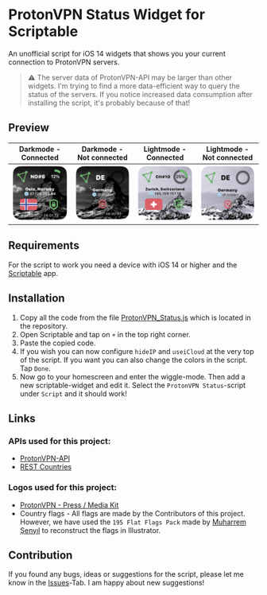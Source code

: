 # ProtonVPN Status Widget for Scriptable

An unofficial script for iOS 14 widgets that shows you your current connection to ProtonVPN servers.

> ⚠ The server data of ProtonVPN-API may be larger than other widgets. I'm trying to find a more data-efficient way to query the status of the servers. If you notice increased data consumption after installing the script, it's probably because of that!



## Preview

Darkmode - Connected | Darkmode - Not connected | Lightmode - Connected | Lightmode - Not connected
------------ | ------------- | ------------- | -------------
![widget_preview_connected_dark](https://raw.githubusercontent.com/FulytheFox/Scriptable-ProtonVPN-Widget/main/assets/preview/widget_preview_connected_dark.png) | ![widget_preview_disconnected_dark](https://raw.githubusercontent.com/FulytheFox/Scriptable-ProtonVPN-Widget/main/assets/preview/widget_preview_disconnected_dark.png) | ![widget_preview_connected_light](https://raw.githubusercontent.com/FulytheFox/Scriptable-ProtonVPN-Widget/main/assets/preview/widget_preview_connected_light.png) | ![widget_preview_disconnected_light](https://raw.githubusercontent.com/FulytheFox/Scriptable-ProtonVPN-Widget/main/assets/preview/widget_preview_disconnected_light.png)

## Requirements

For the script to work you need a device with iOS 14 or higher and the [Scriptable](https://scriptable.app/) app.

## Installation

1. Copy all the code from the file [ProtonVPN_Status.js](https://github.com/FulytheFox/Scriptable-ProtonVPN-Widget/blob/main/ProtonVPN_Status.js) which is located in the repository.
2. Open Scriptable and tap on `+` in the top right corner.
5. Paste the copied code.
6. If you wish you can now configure `hideIP` and `useiCloud` at the very top of the script. If you want you can also change the colors in the script. Tap `Done`.
7. Now go to your homescreen and enter the wiggle-mode. Then add a new scriptable-widget and edit it. Select the `ProtonVPN Status`-script under `Script` and it should work!

## Links

### APIs used for this project:
* [ProtonVPN-API](https://api.protonvpn.ch/vpn/logicals)
* [REST Countries](https://restcountries.eu/)

### Logos used for this project:

* [ProtonVPN - Press / Media Kit](https://protonvpn.com/press)
* Country flags - All flags are made by the Contributors of this project. However, we have used the `195 Flat Flags Pack` made by [Muharrem Şenyıl](https://senyil.com/) to reconstruct the flags in Illustrator.

## Contribution

If you found any bugs, ideas or suggestions for the script, please let me know in the [Issues](https://github.com/FulytheFox/Scriptable-ProtonVPN-Widget/issues)-Tab. I am happy about new suggestions!

